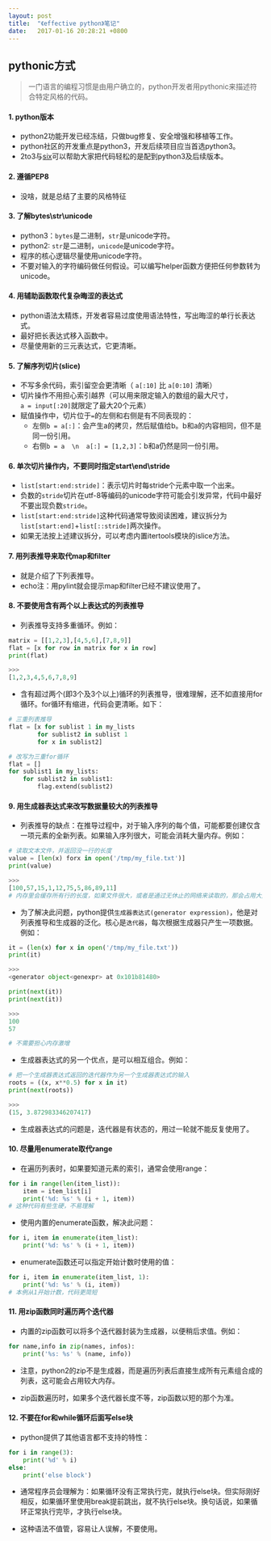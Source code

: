 ```yaml
---
layout: post
title:  "《effective python》笔记"
date:   2017-01-16 20:28:21 +0800
---
```


## pythonic方式

> 一门语言的编程习惯是由用户确立的，python开发者用pythonic来描述符合特定风格的代码。

#### 1. python版本

* python2功能开发已经冻结，只做bug修复、安全增强和移植等工作。
* python社区的开发重点是python3，开发后续项目应当首选python3。
* 2to3与[six](https://pythonhosted.org/six/)可以帮助大家把代码轻松的是配到python3及后续版本。

#### 2. 遵循PEP8

* 没啥，就是总结了主要的风格特征

#### 3. 了解bytes\str\unicode

* python3：`bytes`是二进制，`str`是unicode字符。
* python2: `str`是二进制，`unicode`是unicode字符。
* 程序的核心逻辑尽量使用unicode字符。
* 不要对输入的字符编码做任何假设。可以编写helper函数方便把任何参数转为unicode。

#### 4. 用辅助函数取代复杂晦涩的表达式

* python语法太精炼，开发者容易过度使用语法特性，写出晦涩的单行长表达式。
* 最好把长表达式移入函数中。
* 尽量使用新的三元表达式，它更清晰。

#### 5. 了解序列切片(slice)

* 不写多余代码，索引留空会更清晰（ `a[:10]` 比 `a[0:10]` 清晰）
* 切片操作不用担心索引越界（可以用来限定输入的数组的最大尺寸，`a = input[:20]`就限定了最大20个元素）
* 赋值操作中，切片位于`=`的左侧和右侧是有不同表现的：
  - 左侧`b = a[:]`：会产生a的拷贝，然后赋值给b。b和a的内容相同，但不是同一份引用。
  - 右侧`b = a  \n  a[:] = [1,2,3]`：b和a仍然是同一份引用。

#### 6. 单次切片操作内，不要同时指定start\end\stride

* `list[start:end:stride]`：表示切片时每stride个元素中取一个出来。
* 负数的`stride`切片在utf-8等编码的unicode字符可能会引发异常，代码中最好不要出现负数`stride`。
* `list[start:end:stride]`这种代码通常导致阅读困难，建议拆分为`list[start:end]`+`list[::stride]`两次操作。
* 如果无法按上述建议拆分，可以考虑内置itertools模块的islice方法。

#### 7. 用列表推导来取代map和filter

* 就是介绍了下列表推导。
* echo注：用pylint就会提示map和filter已经不建议使用了。

#### 8. 不要使用含有两个以上表达式的列表推导

* 列表推导支持多重循环。例如：

```python
matrix = [[1,2,3],[4,5,6],[7,8,9]]
flat = [x for row in matrix for x in row]
print(flat)

>>>
[1,2,3,4,5,6,7,8,9]
```

* 含有超过两个(即3个及3个以上)循环的列表推导，很难理解，还不如直接用for循环。for循环有缩进，代码会更清晰。如下：

```python
# 三重列表推导
flat = [x for sublist 1 in my_lists
        for sublist2 in sublist 1
        for x in sublist2]

# 改写为三重for循环
flat = []
for sublist1 in my_lists:
    for sublist2 in sublist1:
        flag.extend(sublist2)
```

#### 9. 用生成器表达式来改写数据量较大的列表推导

* 列表推导的缺点：在推导过程中，对于输入序列的每个值，可能都要创建仅含一项元素的全新列表。如果输入序列很大，可能会消耗大量内存。例如：

```python
# 读取文本文件，并返回没一行的长度
value = [len(x) forx in open('/tmp/my_file.txt')]
print(value)

>>>
[100,57,15,1,12,75,5,86,89,11]
# 内存里会缓存所有行的长度，如果文件很大，或者是通过无休止的网络来读取的，那会占用大量内存。
```

* 为了解决此问题，python提供`生成器表达式(generator expression)`，他是对列表推导和生成器的泛化。核心是`迭代器`，每次根据生成器只产生一项数据。例如：

```python
it = (len(x) for x in open('/tmp/my_file.txt'))
print(it)

>>>
<generator object<genexpr> at 0x101b81480>

print(next(it))
print(next(it))

>>>
100
57

# 不需要担心内存激增
```

* 生成器表达式的另一个优点，是可以相互组合。例如：

```python
# 把一个生成器表达式返回的迭代器作为另一个生成器表达式的输入
roots = ((x, x**0.5) for x in it)
print(next(roots))

>>>
(15, 3.872983346207417)
```

* 生成器表达式的问题是，迭代器是有状态的，用过一轮就不能反复使用了。

#### 10. 尽量用enumerate取代range

* 在遍历列表时，如果要知道元素的索引，通常会使用range：

```python
for i in range(len(item_list)):
    item = item_list[i]
    print('%d: %s' % (i + 1, item))
# 这种代码有些生硬，不易理解
```

* 使用内置的enumerate函数，解决此问题：

```python
for i, item in enumerate(item_list):
    print('%d: %s' % (i + 1, item))
```

* enumerate函数还可以指定开始计数时使用的值：

```python
for i, item in enumerate(item_list, 1):
    print('%d: %s' % (i, item))
# 本例从1开始计数，代码更简短
```

#### 11. 用zip函数同时遍历两个迭代器

* 内置的zip函数可以将多个迭代器封装为生成器，以便稍后求值。例如：

```python
for name,info in zip(names, infos):
    print('%s: %s' % (name, info))
```

* 注意，python2的zip不是生成器，而是遍历列表后直接生成所有元素组合成的列表，这可能会占用较大内存。

* zip函数遍历时，如果多个迭代器长度不等，zip函数以短的那个为准。

#### 12. 不要在for和while循环后面写else块

* python提供了其他语言都不支持的特性：

```python
for i in range(3):
    print('%d' % i)
else:
    print('else block')
```

* 通常程序员会理解为：如果循环没有正常执行完，就执行else块。但实际刚好相反，如果循环里使用break提前跳出，就不执行else块。换句话说，如果循环正常执行完毕，才执行else块。

* 这种语法不值管，容易让人误解，不要使用。